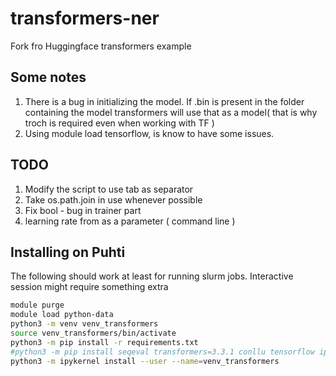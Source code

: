 # transformers-ner
Fork fro Huggingface transformers example

## Some notes
1. There is a bug in initializing the model. If .bin is present in the folder containing the model transformers will use that as a model( that is why troch is required even when working with TF )
2. Using module load tensorflow, is know to have some issues. 

## TODO
1. Modify the script to use tab as separator
2. Take os.path.join in use whenever possible
3. Fix bool - bug in trainer part
4. learning rate from as a parameter ( command line )

## Installing on Puhti
The following should work at least for running slurm jobs. Interactive session might require something extra
```bash
module purge
module load python-data
python3 -m venv venv_transformers
source venv_transformers/bin/activate 
python3 -m pip install -r requirements.txt
#python3 -m pip install seqeval transformers=3.3.1 conllu tensorflow ipykernel
python3 -m ipykernel install --user --name=venv_transformers
```
